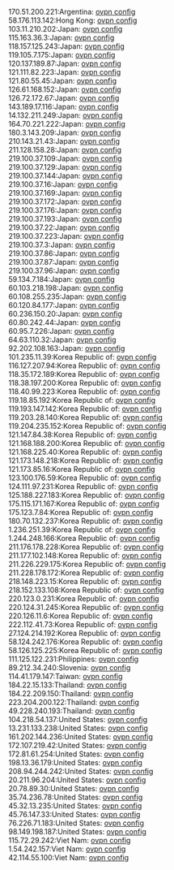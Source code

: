 170.51.200.221:Argentina: [ovpn config](vpn/170_51_200_221.ovpn)  
58.176.113.142:Hong Kong: [ovpn config](vpn/58_176_113_142.ovpn)  
103.11.210.202:Japan: [ovpn config](vpn/103_11_210_202.ovpn)  
115.163.36.3:Japan: [ovpn config](vpn/115_163_36_3.ovpn)  
118.157.125.243:Japan: [ovpn config](vpn/118_157_125_243.ovpn)  
119.105.7.175:Japan: [ovpn config](vpn/119_105_7_175.ovpn)  
120.137.189.87:Japan: [ovpn config](vpn/120_137_189_87.ovpn)  
121.111.82.223:Japan: [ovpn config](vpn/121_111_82_223.ovpn)  
121.80.55.45:Japan: [ovpn config](vpn/121_80_55_45.ovpn)  
126.61.168.152:Japan: [ovpn config](vpn/126_61_168_152.ovpn)  
126.72.172.67:Japan: [ovpn config](vpn/126_72_172_67.ovpn)  
143.189.17.116:Japan: [ovpn config](vpn/143_189_17_116.ovpn)  
14.132.211.249:Japan: [ovpn config](vpn/14_132_211_249.ovpn)  
164.70.221.222:Japan: [ovpn config](vpn/164_70_221_222.ovpn)  
180.3.143.209:Japan: [ovpn config](vpn/180_3_143_209.ovpn)  
210.143.21.43:Japan: [ovpn config](vpn/210_143_21_43.ovpn)  
211.128.158.28:Japan: [ovpn config](vpn/211_128_158_28.ovpn)  
219.100.37.109:Japan: [ovpn config](vpn/219_100_37_109.ovpn)  
219.100.37.129:Japan: [ovpn config](vpn/219_100_37_129.ovpn)  
219.100.37.144:Japan: [ovpn config](vpn/219_100_37_144.ovpn)  
219.100.37.16:Japan: [ovpn config](vpn/219_100_37_16.ovpn)  
219.100.37.169:Japan: [ovpn config](vpn/219_100_37_169.ovpn)  
219.100.37.172:Japan: [ovpn config](vpn/219_100_37_172.ovpn)  
219.100.37.176:Japan: [ovpn config](vpn/219_100_37_176.ovpn)  
219.100.37.193:Japan: [ovpn config](vpn/219_100_37_193.ovpn)  
219.100.37.22:Japan: [ovpn config](vpn/219_100_37_22.ovpn)  
219.100.37.223:Japan: [ovpn config](vpn/219_100_37_223.ovpn)  
219.100.37.3:Japan: [ovpn config](vpn/219_100_37_3.ovpn)  
219.100.37.86:Japan: [ovpn config](vpn/219_100_37_86.ovpn)  
219.100.37.87:Japan: [ovpn config](vpn/219_100_37_87.ovpn)  
219.100.37.96:Japan: [ovpn config](vpn/219_100_37_96.ovpn)  
59.134.7.184:Japan: [ovpn config](vpn/59_134_7_184.ovpn)  
60.103.218.198:Japan: [ovpn config](vpn/60_103_218_198.ovpn)  
60.108.255.235:Japan: [ovpn config](vpn/60_108_255_235.ovpn)  
60.120.84.177:Japan: [ovpn config](vpn/60_120_84_177.ovpn)  
60.236.150.20:Japan: [ovpn config](vpn/60_236_150_20.ovpn)  
60.80.242.44:Japan: [ovpn config](vpn/60_80_242_44.ovpn)  
60.95.7.226:Japan: [ovpn config](vpn/60_95_7_226.ovpn)  
64.63.110.32:Japan: [ovpn config](vpn/64_63_110_32.ovpn)  
92.202.108.163:Japan: [ovpn config](vpn/92_202_108_163.ovpn)  
101.235.11.39:Korea Republic of: [ovpn config](vpn/101_235_11_39.ovpn)  
116.127.207.94:Korea Republic of: [ovpn config](vpn/116_127_207_94.ovpn)  
118.35.172.189:Korea Republic of: [ovpn config](vpn/118_35_172_189.ovpn)  
118.38.197.200:Korea Republic of: [ovpn config](vpn/118_38_197_200.ovpn)  
118.40.99.223:Korea Republic of: [ovpn config](vpn/118_40_99_223.ovpn)  
119.18.85.192:Korea Republic of: [ovpn config](vpn/119_18_85_192.ovpn)  
119.193.147.142:Korea Republic of: [ovpn config](vpn/119_193_147_142.ovpn)  
119.203.28.140:Korea Republic of: [ovpn config](vpn/119_203_28_140.ovpn)  
119.204.235.152:Korea Republic of: [ovpn config](vpn/119_204_235_152.ovpn)  
121.147.84.38:Korea Republic of: [ovpn config](vpn/121_147_84_38.ovpn)  
121.168.188.200:Korea Republic of: [ovpn config](vpn/121_168_188_200.ovpn)  
121.168.225.40:Korea Republic of: [ovpn config](vpn/121_168_225_40.ovpn)  
121.173.148.218:Korea Republic of: [ovpn config](vpn/121_173_148_218.ovpn)  
121.173.85.16:Korea Republic of: [ovpn config](vpn/121_173_85_16.ovpn)  
123.100.176.59:Korea Republic of: [ovpn config](vpn/123_100_176_59.ovpn)  
124.111.97.231:Korea Republic of: [ovpn config](vpn/124_111_97_231.ovpn)  
125.188.227.183:Korea Republic of: [ovpn config](vpn/125_188_227_183.ovpn)  
175.115.171.167:Korea Republic of: [ovpn config](vpn/175_115_171_167.ovpn)  
175.123.7.84:Korea Republic of: [ovpn config](vpn/175_123_7_84.ovpn)  
180.70.132.237:Korea Republic of: [ovpn config](vpn/180_70_132_237.ovpn)  
1.236.251.39:Korea Republic of: [ovpn config](vpn/1_236_251_39.ovpn)  
1.244.248.166:Korea Republic of: [ovpn config](vpn/1_244_248_166.ovpn)  
211.176.178.228:Korea Republic of: [ovpn config](vpn/211_176_178_228.ovpn)  
211.177.102.148:Korea Republic of: [ovpn config](vpn/211_177_102_148.ovpn)  
211.226.229.175:Korea Republic of: [ovpn config](vpn/211_226_229_175.ovpn)  
211.228.178.172:Korea Republic of: [ovpn config](vpn/211_228_178_172.ovpn)  
218.148.223.15:Korea Republic of: [ovpn config](vpn/218_148_223_15.ovpn)  
218.152.133.108:Korea Republic of: [ovpn config](vpn/218_152_133_108.ovpn)  
220.123.0.231:Korea Republic of: [ovpn config](vpn/220_123_0_231.ovpn)  
220.124.31.245:Korea Republic of: [ovpn config](vpn/220_124_31_245.ovpn)  
220.126.11.6:Korea Republic of: [ovpn config](vpn/220_126_11_6.ovpn)  
222.112.41.73:Korea Republic of: [ovpn config](vpn/222_112_41_73.ovpn)  
27.124.214.192:Korea Republic of: [ovpn config](vpn/27_124_214_192.ovpn)  
58.124.242.176:Korea Republic of: [ovpn config](vpn/58_124_242_176.ovpn)  
58.126.125.225:Korea Republic of: [ovpn config](vpn/58_126_125_225.ovpn)  
111.125.122.231:Philippines: [ovpn config](vpn/111_125_122_231.ovpn)  
89.212.34.240:Slovenia: [ovpn config](vpn/89_212_34_240.ovpn)  
114.41.179.147:Taiwan: [ovpn config](vpn/114_41_179_147.ovpn)  
184.22.15.133:Thailand: [ovpn config](vpn/184_22_15_133.ovpn)  
184.22.209.150:Thailand: [ovpn config](vpn/184_22_209_150.ovpn)  
223.204.200.122:Thailand: [ovpn config](vpn/223_204_200_122.ovpn)  
49.228.240.193:Thailand: [ovpn config](vpn/49_228_240_193.ovpn)  
104.218.54.137:United States: [ovpn config](vpn/104_218_54_137.ovpn)  
13.231.133.238:United States: [ovpn config](vpn/13_231_133_238.ovpn)  
161.202.144.236:United States: [ovpn config](vpn/161_202_144_236.ovpn)  
172.107.219.42:United States: [ovpn config](vpn/172_107_219_42.ovpn)  
172.81.61.254:United States: [ovpn config](vpn/172_81_61_254.ovpn)  
198.13.36.179:United States: [ovpn config](vpn/198_13_36_179.ovpn)  
208.94.244.242:United States: [ovpn config](vpn/208_94_244_242.ovpn)  
20.211.96.204:United States: [ovpn config](vpn/20_211_96_204.ovpn)  
20.78.89.30:United States: [ovpn config](vpn/20_78_89_30.ovpn)  
35.74.236.78:United States: [ovpn config](vpn/35_74_236_78.ovpn)  
45.32.13.235:United States: [ovpn config](vpn/45_32_13_235.ovpn)  
45.76.147.33:United States: [ovpn config](vpn/45_76_147_33.ovpn)  
76.226.71.183:United States: [ovpn config](vpn/76_226_71_183.ovpn)  
98.149.198.187:United States: [ovpn config](vpn/98_149_198_187.ovpn)  
115.72.29.242:Viet Nam: [ovpn config](vpn/115_72_29_242.ovpn)  
1.54.242.157:Viet Nam: [ovpn config](vpn/1_54_242_157.ovpn)  
42.114.55.100:Viet Nam: [ovpn config](vpn/42_114_55_100.ovpn)  
